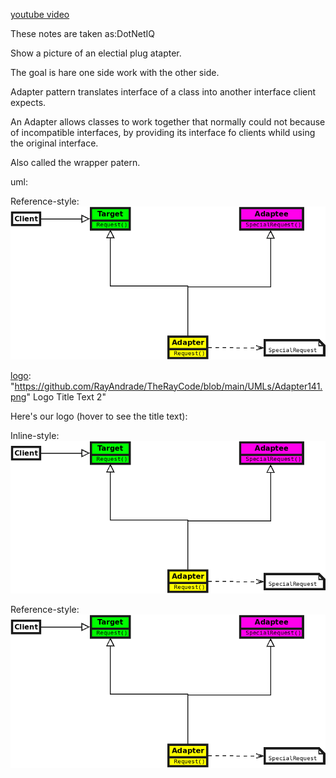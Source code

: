 [youtube video](https://youtu.be/YsAAzosaM2Y "DotNetIQ")

These notes are taken as:DotNetIQ

Show a picture of an electial plug atapter.

The goal is hare one side work with the other side.

Adapter pattern translates interface of a class into another interface client expects.


An Adapter allows classes to work together that normally could not because of incompatible interfaces, by
providing its interface fo clients whild using the original interface.

Also called the wrapper patern.

uml:

Reference-style: 
![alt text][logo]

[logo]: "https://github.com/RayAndrade/TheRayCode/blob/main/UMLs/Adapter141.png" Logo Title Text 2"


Here's our logo (hover to see the title text):

Inline-style: 
![alt text](https://github.com/RayAndrade/TheRayCode/blob/main/UMLs/Adapter141.png "Logo Title Text 1")

Reference-style: 
![alt text][logo]

[logo]: https://github.com/RayAndrade/TheRayCode/blob/main/UMLs/Adapter141.png "Logo Title Text 2"
